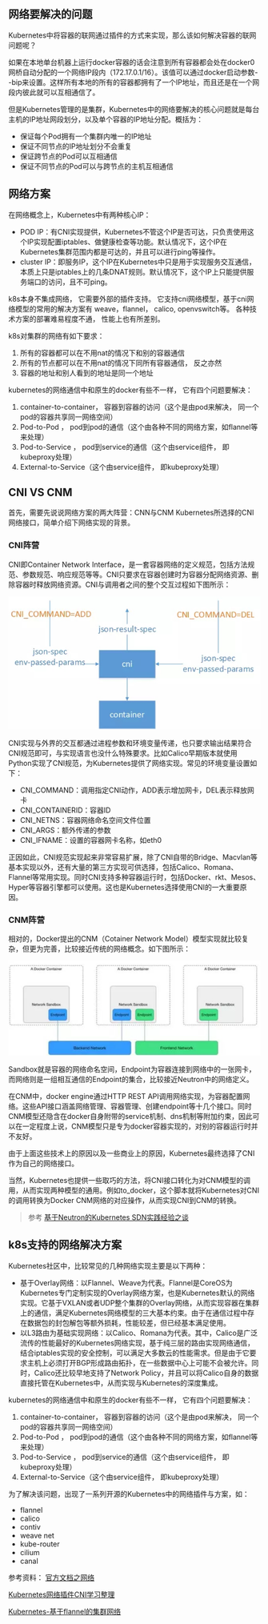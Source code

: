 <!-- toc -->

## 网络要解决的问题
Kubernetes中将容器的联网通过插件的方式来实现，那么该如何解决容器的联网问题呢？

如果在本地单台机器上运行docker容器的话会注意到所有容器都会处在docker0网桥自动分配的一个网络IP段内（172.17.0.1/16）。该值可以通过docker启动参数--bip来设置。这样所有本地的所有的容器都拥有了一个IP地址，而且还是在一个网段内彼此就可以互相通信了。

但是Kubernetes管理的是集群，Kubernetes中的网络要解决的核心问题就是每台主机的IP地址网段划分，以及单个容器的IP地址分配。概括为：

* 保证每个Pod拥有一个集群内唯一的IP地址
* 保证不同节点的IP地址划分不会重复
* 保证跨节点的Pod可以互相通信
* 保证不同节点的Pod可以与跨节点的主机互相通信

## 网络方案
在网络概念上，Kubernetes中有两种核心IP：
- POD IP：有CNI实现提供，Kubernetes不管这个IP是否可达，只负责使用这个IP实现配置iptables、做健康检查等功能。默认情况下，这个IP在Kubernetes集群范围内都是可达的，并且可以进行ping等操作。
- cluster IP：即服务IP，这个IP在Kubernetes中只是用于实现服务交互通信，本质上只是iptables上的几条DNAT规则。默认情况下，这个IP上只能提供服务端口的访问，且不可ping。

k8s本身不集成网络， 它需要外部的插件支持。 它支持cni网络模型，基于cni网络模型的常用的解决方案有 weave，flannel， calico, openvswitch等。 各种技术方案的部署难易程度不通， 性能上也有所差别。

k8s对集群的网络有如下要求：
1. 所有的容器都可以在不用nat的情况下和别的容器通信
2. 所有的节点都可以在不用nat的情况下同所有容器通信， 反之亦然
3. 容器的地址和别人看到的地址是同一个地址

kubernetes的网络通信中和原生的docker有些不一样， 它有四个问题要解决：
1. container-to-container， 容器到容器的访问（这个是由pod来解决， 同一个pod的容器共享同一网络空间）
2. Pod-to-Pod ， pod到pod的通信（这个由各种不同的网络方案，如flannel等来处理）
3. Pod-to-Service ， pod到service的通信（这个由service组件， 即kubeproxy处理）
4. External-to-Service（这个由service组件， 即kubeproxy处理）

## CNI VS CNM
首先，需要先说说网络方案的两大阵营：CNN与CNM
Kubernetes所选择的CNI网络接口，简单介绍下网络实现的背景。

### CNI阵营
CNI即Container Network Interface，是一套容器网络的定义规范，包括方法规范、参数规范、响应规范等等。CNI只要求在容器创建时为容器分配网络资源、删除容器时释放网络资源。CNI与调用者之间的整个交互过程如下图所示：

![](assets/markdown-img-paste-20190305173857207.png)

CNI实现与外界的交互都通过进程参数和环境变量传递，也只要求输出结果符合CNI规范即可，与实现语言也没什么特殊要求。比如Calico早期版本就使用Python实现了CNI规范，为Kubernetes提供了网络实现。常见的环境变量设置如下：

- CNI_COMMAND：调用指定CNI动作，ADD表示增加网卡，DEL表示释放网卡
- CNI_CONTAINERID：容器ID
- CNI_NETNS：容器网络命名空间文件位置
- CNI_ARGS：额外传递的参数
- CNI_IFNAME：设置的容器网卡名称，如eth0

正因如此，CNI规范实现起来非常容易扩展，除了CNI自带的Bridge、Macvlan等基本实现以外，还有大量的第三方实现可供选择，包括Calico、Romana、Flannel等常用实现。同时CNI支持多种容器运行时，包括Docker、rkt、Mesos、Hyper等容器引擎都可以使用。这也是Kubernetes选择使用CNI的一大重要原因。

### CNM阵营
相对的，Docker提出的CNM（Cotainer Network Model）模型实现就比较复杂，但更为完善，比较接近传统的网络概念。如下图所示：

![](assets/markdown-img-paste-2019030517393911.png)

Sandbox就是容器的网络命名空间，Endpoint为容器连接到网络中的一张网卡，而网络则是一组相互通信的Endpoint的集合，比较接近Neutron中的网络定义。

在CNM中，docker engine通过HTTP REST API调用网络实现，为容器配置网络。这些API接口涵盖网络管理、容器管理、创建endpoint等十几个接口。同时CNM模型还隐含在docker自身附带的service机制、dns机制等附加约束，因此可以在一定程度上说，CNM模型只是专为docker容器实现的，对别的容器运行时并不友好。

由于上面这些技术上的原因以及一些商业上的原因，Kubernetes最终选择了CNI作为自己的网络接口。

当然，Kubernetes也提供一些取巧的方法，将CNI接口转化为对CNM模型的调用，从而实现两种模型的通用。例如to_docker，这个脚本就将Kubernetes对CNI的调用转换为Docker CNM网络的对应操作，从而实现CNI到CNM的转换。

>  参考 [基于Neutron的Kubernetes SDN实践经验之谈](http://mp.weixin.qq.com/s?__biz=MzA5OTAyNzQ2OA==&amp;mid=2649693914&amp;idx=1&amp;sn=19fda53b4afd626bdc8ad0141e9f7a9b&amp;chksm=889321b9bfe4a8af3c4d9b78e8c299893e49d33e71d878d3fbb0324f468aebaf08efa7b35deb&amp;mpshare=1&amp;scene=1&amp;srcid=0428luoASGP9HYZD8M0mjgIW#rd)

## k8s支持的网络解决方案

Kubernetes社区中，比较常见的几种网络实现主要是以下两种：
- 基于Overlay网络：以Flannel、Weave为代表。Flannel是CoreOS为Kubernetes专门定制实现的Overlay网络方案，也是Kubernetes默认的网络实现。它基于VXLAN或者UDP整个集群的Overlay网络，从而实现容器在集群上的通信，满足Kubernetes网络模型的三大基本约束。由于在通信过程中存在数据包的封包解包等额外损耗，性能较差，但已经基本满足使用。
- 以L3路由为基础实现网络：以Calico、Romana为代表。其中，Calico是广泛流传的性能最好的Kubernetes网络实现，基于纯三层的路由实现网络通信，结合iptables实现的安全控制，可以满足大多数云的性能需求。但是由于它要求主机上必须打开BGP形成路由拓扑，在一些数据中心上可能不会被允许。同时，Calico还比较早地支持了Network Policy，并且可以将Calico自身的数据直接托管在Kubernetes中，从而实现与Kubernetes的深度集成。


kubernetes的网络通信中和原生的docker有些不一样， 它有四个问题要解决：
1. container-to-container， 容器到容器的访问（这个是由pod来解决， 同一个pod的容器共享同一网络空间）
2. Pod-to-Pod ， pod到pod的通信（这个由各种不同的网络方案，如flannel等来处理）
3. Pod-to-Service ， pod到service的通信（这个由service组件， 即kubeproxy处理）
4. External-to-Service（这个由service组件， 即kubeproxy处理）

为了解决该问题，出现了一系列开源的Kubernetes中的网络插件与方案，如：
* flannel
* calico
* contiv
* weave net
* kube-router
* cilium
* canal

参考资料：
[官方文档之网络](https://kubernetes.io/docs/concepts/cluster-administration/networking/)

[Kubernetes网络插件CNI学习整理](https://blog.csdn.net/u010129347/article/details/78800065)

[Kubernetes-基于flannel的集群网络](https://www.kubernetes.org.cn/4105.html)
